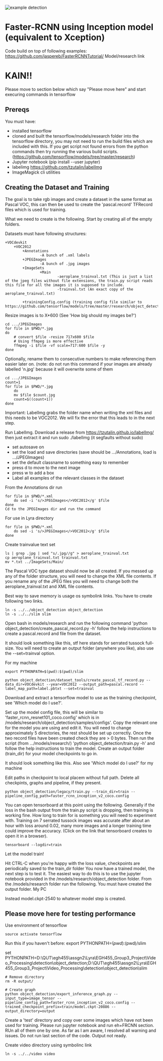 ![example detection](https://github.com/jaspereb/FasterRCNNTutorial/blob/master/1.jpg)

# Faster-RCNN using Inception model (equivalent to Xception)
Code build on top of following examples:
https://github.com/jaspereb/FasterRCNNTutorial/
Model/research link

# KAIN!!
Please move to section below which say "Please move here" and start execuring commands in tensorflow

## Prereqs
You must have:


* installed tensorflow 
* cloned and built the tensorflow/models/research folder into the tensorflow directory, you may not need to run the build files which are included with this. If you get script not found errors from the python commands then try running the various build scripts. (https://github.com/tensorflow/models/tree/master/research) 
* Jupyter notebook (pip install --user jupyter) 
* labelimg https://github.com/tzutalin/labelImg
* ImageMagick cli utilities

## Creating the Dataset and Training
The goal is to take rgb images and create a dataset in the same format as Pascal VOC, this can then be used to create the 'pascal.record' TFRecord files which is used for training.

What we need to create is the following. Start by creating all of the empty folders.

Datasets must have following structures:
~~~
+VOCdevkit
    +VOC2012
        +Annotations
                -A bunch of .xml labels
        +JPEGImages
                -A bunch of .jpg images
        +ImageSets
                +Main
                        -aeroplane_trainval.txt (This is just a list of the jpeg files without file extensions, the train.py script reads this file for all the images it is supposed to include.
                        -trainval.txt (An exact copy of the aeroplane_trainval.txt)

        +trainingConfig.config (training config file similar to https://github.com/tensorflow/models/tree/master/research/object_detection/samples/configs)
~~~

Resize images is to X*600 (See 'How big should my images be?')

~~~
cd .../JPEGImages
for file in $PWD/*.jpg
do
	# convert $file -resize 717x600 $file
	# Using ffmpeg is more effective
	ffmpeg -i $file -vf scale=717:600 $file -y
done
~~~

Optionally, rename them to consecutive numbers to make referencing them easier later on. (note: do not run this command if your images are already labelled 'n.jpg' because it will overwrite some of them

~~~
cd .../JPEGImages
count=1
for file in $PWD/*.jpg
	do
	mv $file $count.jpg
	count=$((count+1))
done
~~~

Important: LabelImg grabs the folder name when writing the xml files and this needs to be VOC2012. We will fix the error that this leads to in the next step.

Run LabelImg. Download a release from https://tzutalin.github.io/labelImg/ then just extract it and run sudo ./labelImg (it segfaults without sudo)

* set autosave on
* set the load and save directories (save should be .../Annotations, load is .../JPEGImages)
* set the default classname to something easy to remember
* press d to move to the next image
* press w to add a box
* Label all examples of the relevant classes in the dataset

From the Annotations dir run
~~~
for file in $PWD/*.xml
	do sed -i 's/>JPEGImages</>VOC2012</g' $file
done
Cd to the JPEGImages dir and run the command
~~~

For use in Lyra directory
~~~
for file in $PWD/*.xml
	do sed -i 's/>JPEGImages</>VOC2012</g' $file
done
~~~

Create trainvalue text set
~~~
ls | grep .jpg | sed "s/.jpg//g" > aeroplane_trainval.txt
cp aeroplane_trainval.txt trainval.txt
mv *.txt ../ImageSets/Main/
~~~
The Pascal VOC type dataset should now be all created. If you messed up any of the folder structure, you will need to change the XML file contents. If you rename any of the JPEG files you will need to change both the aeroplane_trainval.txt and XML file contents.

Best way to save memory is usage os symbolink links. You have to create following two links.
~~~
ln -s ../../object_detection object_detection
ln -s ../../slim slim
~~~

Open bash in models/research and run the following command 'python object_detection/create_pascal_record.py -h' follow the help instructions to create a pascal.record and file from the dataset.

It should look something like this, stf here stands for serrated tussock full-size. You will need to create an output folder (anywhere you like), also use the --set=trainval option.



For my machine
~~~
export PYTHONPATH=$(pwd):$(pwd)/slim

python object_detection/dataset_tools/create_pascal_tf_record.py --data_dir=VOCdevkit --year=VOC2012 --output_path=pascal.record --label_map_path=label.pbtxt --set=trainval
~~~


Download and extract a tensorflow model to use as the training checkpoint, see 'Which model do I use?'.

Set up the model config file, this will be similar to 'faster_rcnn_resnet101_coco.config' which is in /models/research/object_detection/samples/configs'. Copy the relevant one for the model you are using and edit it. You will need to change approximately 5 directories, the rest should be set up correctly. 
Once the two record files have been created check they are > 0 bytes. Then run the script (from .../models/research/) 'python object_detection/train.py -h' and follow the help instructions to train the model. Create an output folder (train_dir) for your model checkpoints to go in.

It should look something like this. Also see 'Which model do I use?'
for my machine

Edit paths in checkpoint to local placem without full path.
Delete all checkpints, graphs and pipeline, if they present.

~~~
python object_detection/legacy/train.py --train_dir=train --pipeline_config_path=faster_rcnn_inception_v2_coco.config
~~~

You can open tensorboard at this point using the following. Generally if the loss in the bash output from the train.py script is dropping, then training is working fine. How long to train for is something you will need to experiment with. Training on 7 serrated tussock images was accurate after about an hour with loss around 0.02, many more images and a longer training time could improve the accuracy. (Click on the link that tensorboard creates to open it in a browser).
~~~
tensorboard --logdir=train
~~~

Let the model train!

Hit CTRL-C when you're happy with the loss value, checkpoints are periodically saved to the train_dir folder
You now have a trained model, the next step is to test it. The easiest way to do this is to use the jupyter notebook provided in the /models/research/object_detection folder.
From the /models/research folder run the following. You must have created the output folder.
My PC

Instead model.ckpt-2540 to whatever model step is created.


## Please move here for testing performance
Use environment of tensorflow
~~~
source activate tensorflow
~~~
Run this if you haven't before: export PYTHONPATH=$(pwd):$(pwd)/slim

set PYTHONPATH=D:\QUT\egh455\assgn2\Lyra\EGH455_Group3_Project\Video_Processing\detection\object_detection;D:\QUT\egh455\assgn2\Lyra\EGH455_Group3_Project\Video_Processing\detection\object_detection\slim

~~~
# Remove directory
rm -R output/

# Create graph
python object_detection/export_inference_graph.py --input_type=image_tensor --pipeline_config_path=faster_rcnn_inception_v2_coco.config --trained_checkpoint_prefix=train/model.ckpt-20886 --output_directory=output
~~~


Create a 'test' directory and copy over some images which have not been used for training. 
Please run jupyter notebook and run eh+FRCNN section. RUn all of them one by one. As far as I am aware, I resolved all warning and issues.
Do not run last section of the code. Output not ready.

Create video directory using symbolinc link
~~~
ln -s ../../video video
~~~
